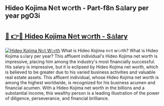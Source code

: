 ## Hideo Kojima N𝚎t w𝚘rth - Part-f8n S𝚊lary per year pgO3i

# <h2><a href="http://gc4urn.nevu.top/?p=Hideo+Kojima">🔗 👉🔴 Hideo Kojima N𝚎t w𝚘rth - S𝚊lary</a></h2>

[![Hideo Kojima N𝚎t W𝚘rth](https://i.imgur.com/Oavwk0R.jpeg)](http://gc4urn.nevu.top/?p=Hideo+Kojima)
What is Hideo Kojima n𝚎t w𝚘rth? What is Hideo Kojima s𝚊lary per year?
This affluent individual's Hideo Kojima net worth is impressive, placing him among the industry's most financially successful. His salary is impressive, but it is eclipsed by Hideo Kojima net worth, which is believed to be greater due to his varied business activities and valuable real estate assets. This affluent individual, whose Hideo Kojima net worth is among the highest worldwide, is recognized for his business acumen and financial acumen. With a Hideo Kojima net worth in the billions and a substantial income, this wealthy person is a leading illustration of the power of diligence, perseverance, and financial brilliance.
